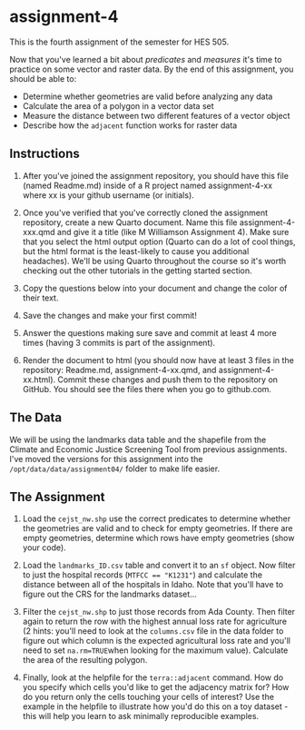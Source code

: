 # assignment-4
This is the fourth assignment of the semester for HES 505.

Now that you've learned a bit about _predicates_ and _measures_ it's time to practice on some vector and raster data.
By the end of this assignment, you should be able to:

* Determine whether geometries are valid before analyzing any data
* Calculate the area of a polygon in a vector data set
* Measure the distance between two different features of a vector object
* Describe how the `adjacent` function works for raster data

## Instructions

1. After you've joined the assignment repository, you should have this file (named Readme.md) inside of a R project named assignment-4-xx where xx is your github username (or initials).

2. Once you've verified that you've correctly cloned the assignment repository, create a new Quarto document. Name this file assignment-4-xxx.qmd and give it a title (like M Williamson Assignment 4). Make sure that you select the html output option (Quarto can do a lot of cool things, but the html format is the least-likely to cause you additional headaches). We'll be using Quarto throughout the course so it's worth checking out the other tutorials in the getting started section.

3. Copy the questions below into your document and change the color of their text.

4. Save the changes and make your first commit!

5. Answer the questions making sure save and commit at least 4 more times (having 3 commits is part of the assignment).

6. Render the document to html (you should now have at least 3 files in the repository: Readme.md, assignment-4-xx.qmd, and assignment-4-xx.html). Commit these changes and push them to the repository on GitHub. You should see the files there when you go to github.com.

## The Data

We will be using the landmarks data table and the shapefile from the Climate and Economic Justice Screening Tool from previous assignments. I've moved the versions for this assignment into the `/opt/data/data/assignment04/` folder to make life easier. 

## The Assignment

1. Load the `cejst_nw.shp` use the correct predicates to determine whether the geometries are valid and to check for empty geometries. If there are empty geometries, determine which rows have empty geometries (show your code).

2. Load the `landmarks_ID.csv` table and convert it to an `sf` object. Now filter to just the hospital records (`MTFCC == "K1231"`) and calculate the distance between all of the hospitals in Idaho. Note that you'll have to figure out the CRS for the landmarks dataset...

3. Filter the `cejst_nw.shp` to just those records from Ada County. Then filter again to return the row with the highest annual loss rate for agriculture (2 hints: you'll need to look at the `columns.csv` file in the data folder to figure out which column is the expected agricultural loss rate and you'll need to set `na.rm=TRUE`when looking for the maximum value). Calculate the area of the resulting polygon.

4. Finally, look at the helpfile for the `terra::adjacent` command. How do you specify which cells you'd like to get the adjacency matrix for? How do you return only the cells touching your cells of interest? Use the example in the helpfile to illustrate how you'd do this on a toy dataset - this will help you learn to ask minimally reproducible examples.


